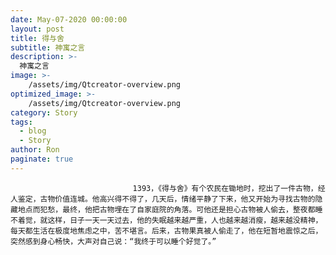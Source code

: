 ```yaml
---
date: May-07-2020 00:00:00
layout: post
title: 得与舍
subtitle: 神寓之言
description: >-
  神寓之言
image: >-
    /assets/img/Qtcreator-overview.png
optimized_image: >-
    /assets/img/Qtcreator-overview.png
category: Story
tags:
  - blog
  - Story
author: Ron
paginate: true
---
```


							　　1393，《得与舍》有个农民在锄地时，挖出了一件古物，经人鉴定，古物价值连城。他高兴得不得了，几天后，情绪平静了下来，他又开始为寻找古物的隐藏地点而犯愁，最终，他把古物埋在了自家庭院的角落。可他还是担心古物被人偷去，整夜都睡不着觉，就这样，日子一天一天过去，他的失眠越来越严重，人也越来越消瘦，越来越没精神，每天都生活在极度地焦虑之中，苦不堪言。后来，古物果真被人偷走了，他在短暂地震惊之后，突然感到身心畅快，大声对自己说：“我终于可以睡个好觉了。”
							
							
						